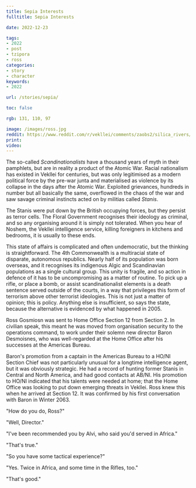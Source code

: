 ```yaml
---
title: Sepia Interests
fulltitle: Sepia Interests

date: 2022-12-23

tags: 
- 2022
- post
- tzipora
- ross
categories:
- story
- character
keywords:
- 2022

url: /stories/sepia/

toc: false

rgb: 131, 110, 97

image: /images/ross.jpg
reddit: https://www.reddit.com/r/vekllei/comments/zaobs2/silica_rivers/
print:
video:
---
```

The so-called *Scandinationalists* have a thousand years of myth in their pamphlets, but are in reality a product of the Atomic War. Racial nationalism has existed in Vekllei for centuries, but was only legitimised as a modern political force by the pre-war junta and materialised as violence by its collapse in the days after the Atomic War. Exploited grievances, hundreds in number but all basically the same, overflowed in the chaos of the war and saw savage criminal instincts acted on by militias called *Stanis*.

The Stanis were put down by the British occupying forces, but they persist as terror cells. The Floral Government recognises their ideology as criminal, and so any organising around it is simply not tolerated. When you hear of Noshem, the Vekllei intelligence service, killing foreigners in kitchens and bedrooms, it is usually to these ends.

This state of affairs is complicated and often undemocratic, but the thinking is straightforward. The 4th Commonwealth is a multiracial state of disparate, autonomous republics. Nearly half of its population was born overseas, and it recognises its indigenous Algic and Scandinavian populations as a single cultural group. This unity is fragile, and so action in defence of it has to be uncompromising as a matter of routine. To pick up a rifle, or place a bomb, or assist scandinationalist elements is a death sentence served outside of the courts, in a way that privileges this form of terrorism above other terrorist ideologies. This is not just a matter of opinion; this is policy. Anything else is insufficient, so says the state, because the alternative is evidenced by what happened in 2005.

Ross Gosmiosn was sent to Home Office Section 12 from Section 2. In civilian speak, this meant he was moved from organisation security to the operations command, to work under their solemn new director Baron Desmoisnes, who was well-regarded at the Home Office after his successes at the Americas Bureau.

Baron's promotion from a captain in the Americas Bureau to a HO/NI Section Chief was not particularly unusual for a longtime intelligence agent, but it was obviously strategic. He had a record of hunting former Stanis in Central and North America, and had good contacts at AB/NI. His promotion to HO/NI indicated that his talents were needed at home; that the Home Office was looking to put down emerging threats in Vekllei. Ross knew this when he arrived at Section 12. It was confirmed by his first conversation with Baron in Winter 2063.

"How do you do, Ross?"

"Well, Director."

"I've been recommended you by Alvi, who said you'd served in Africa."

"That's true."

"So you have some tactical experience?"

"Yes. Twice in Africa, and some time in the Rifles, too."

"That's good."



